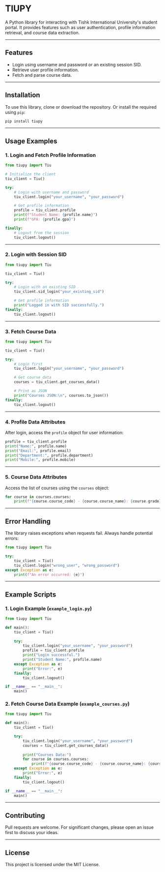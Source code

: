 # TIUPY 

A Python library for interacting with Tishk International University's student portal. It provides features such as user authentication, profile information retrieval, and course data extraction.

---

## **Features**
- Login using username and password or an existing session SID.
- Retrieve user profile information.
- Fetch and parse course data.

---

## **Installation**
To use this library, clone or download the repository. Or install the required using `pip`:

```bash
pip install tiupy
```

---

## **Usage Examples**

### **1. Login and Fetch Profile Information**

```python
from tiupy import Tiu

# Initialize the client
tiu_client = Tiu()

try:
    # Login with username and password
    tiu_client.login("your_username", "your_password")

    # Get profile information
    profile = tiu_client.profile
    print(f"Student Name: {profile.name}")
    print(f"GPA: {profile.gpa}")

finally:
    # Logout from the session
    tiu_client.logout()
```

---

### **2. Login with Session SID**

```python
from tiupy import Tiu

tiu_client = Tiu()

try:
    # Login with an existing SID
    tiu_client.sid_login("your_existing_sid")

    # Get profile information
    print("Logged in with SID successfully.")
finally:
    tiu_client.logout()
```

---

### **3. Fetch Course Data**

```python
from tiupy import Tiu

tiu_client = Tiu()

try:
    # Login first
    tiu_client.login("your_username", "your_password")

    # Get course data
    courses = tiu_client.get_courses_data()

    # Print as JSON
    print("Courses JSON:\n", courses.to_json())
finally:
    tiu_client.logout()
```

---

### **4. Profile Data Attributes**
After login, access the `profile` object for user information:

```python
profile = tiu_client.profile
print("Name:", profile.name)
print("Email:", profile.email)
print("Department:", profile.department)
print("Mobile:", profile.mobile)
```

---

### **5. Course Data Attributes**
Access the list of courses using the `courses` object:

```python
for course in courses.courses:
    print(f"{course.course_code} - {course.course_name}: {course.grade}")
```

---

## **Error Handling**
The library raises exceptions when requests fail. Always handle potential errors:

```python
from tiupy import Tiu

try:
    tiu_client = Tiu()
    tiu_client.login("wrong_user", "wrong_password")
except Exception as e:
    print(f"An error occurred: {e}")
```

---

## **Example Scripts**

### **1. Login Example (`example_login.py`)**

```python
from tiupy import Tiu

def main():
    tiu_client = Tiu()
    
    try:
        tiu_client.login("your_username", "your_password")
        profile = tiu_client.profile
        print("Login successful.")
        print("Student Name:", profile.name)
    except Exception as e:
        print("Error:", e)
    finally:
        tiu_client.logout()

if __name__ == "__main__":
    main()
```

### **2. Fetch Course Data Example (`example_courses.py`)**

```python
from tiupy import Tiu

def main():
    tiu_client = Tiu()

    try:
        tiu_client.login("your_username", "your_password")
        courses = tiu_client.get_courses_data()
        
        print("Courses Data:")
        for course in courses.courses:
            print(f"{course.course_code} - {course.course_name}: {course.grade}")
    except Exception as e:
        print("Error:", e)
    finally:
        tiu_client.logout()

if __name__ == "__main__":
    main()
```

---

## **Contributing**
Pull requests are welcome. For significant changes, please open an issue first to discuss your ideas.

---

## **License**
This project is licensed under the MIT License.

